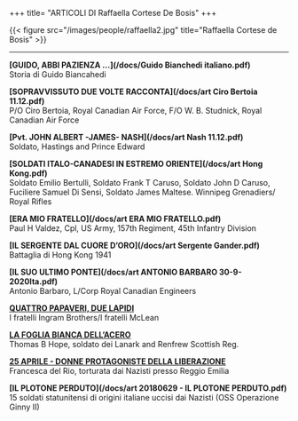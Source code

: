 +++
title= "ARTICOLI DI Raffaella Cortese De Bosis"
+++


{{< figure src="/images/people/raffaella2.jpg" title="Raffaella Cortese de Bosis" >}}



***

**[GUIDO, ABBI PAZIENZA …](/docs/Guido Bianchedi italiano.pdf)**  
Storia di Guido Biancahedi


**[SOPRAVVISSUTO DUE VOLTE RACCONTA](/docs/art Ciro Bertoia 11.12.pdf)**  
P/O Ciro Bertoia, Royal Canadian Air Force, F/O  W. B. Studnick, Royal Canadian Air Force


**[Pvt. JOHN ALBERT -JAMES- NASH](/docs/art Nash 11.12.pdf)**  
Soldato, Hastings and Prince Edward


**[SOLDATI ITALO-CANADESI IN ESTREMO ORIENTE](/docs/art Hong Kong.pdf)**  
Soldato Emilio Bertulli, Soldato Frank T Caruso, Soldato John D Caruso, Fuciliere Samuel Di Sensi, Soldato James Maltese. Winnipeg Grenadiers/ Royal Rifles


**[ERA MIO FRATELLO](/docs/art ERA MIO FRATELLO.pdf)**  
Paul H Valdez, Cpl, US Army, 157th Regiment, 45th Infantry Division


**[IL SERGENTE DAL CUORE D’ORO](/docs/art Sergente Gander.pdf)**  
Battaglia di Hong Kong 1941


**[IL SUO ULTIMO PONTE](/docs/art ANTONIO BARBARO 30-9-2020Ita.pdf)**  
Antonio Barbaro, L/Corp Royal Canadian Engineers


**[QUATTRO PAPAVERI, DUE LAPIDI](/research/ingram_mclean/)**  
I fratelli Ingram Brothers/I fratelli McLean 


**[LA FOGLIA BIANCA DELL’ACERO](/research/brade_hope/)**  
Thomas B Hope, soldato dei Lanark and Renfrew Scottish Reg.


**[25 APRILE - DONNE PROTAGONISTE DELLA LIBERAZIONE](/history/donne25apr/)**  
Francesca del Rio, torturata dai Nazisti presso Reggio Emilia


**[IL PLOTONE PERDUTO](/docs/art 20180629 - IL PLOTONE PERDUTO.pdf)**  
15 soldati statunitensi di origini italiane uccisi dai Nazisti (OSS Operazione Ginny II)







